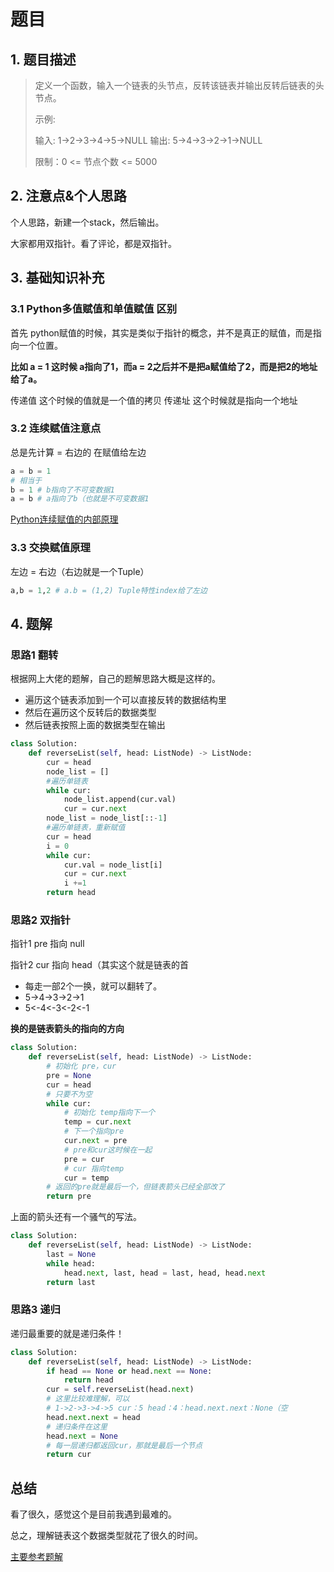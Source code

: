 # 题目

## 1. 题目描述

> 定义一个函数，输入一个链表的头节点，反转该链表并输出反转后链表的头节点。
>
>  示例:
>
> 输入: 1->2->3->4->5->NULL
> 输出: 5->4->3->2->1->NULL
>
>
> 限制：0 <= 节点个数 <= 5000
>

## 2. 注意点&个人思路

个人思路，新建一个stack，然后输出。

大家都用双指针。看了评论，都是双指针。

## 3. 基础知识补充

### 3.1 Python多值赋值和单值赋值 区别

首先 python赋值的时候，其实是类似于指针的概念，并不是真正的赋值，而是指向一个位置。

**比如 a = 1 这时候 a指向了1，而a = 2之后并不是把a赋值给了2，而是把2的地址给了a。**

传递值 这个时候的值就是一个值的拷贝
传递址 这个时候就是指向一个地址

### 3.2 连续赋值注意点

总是先计算 = 右边的 在赋值给左边

```python
a = b = 1
# 相当于
b = 1 # b指向了不可变数据1
a = b # a指向了b（也就是不可变数据1
```

[Python连续赋值的内部原理](https://imliyan.com/blogs/article/Python连续赋值的内部原理/)

### 3.3 交换赋值原理

左边 = 右边（右边就是一个Tuple）

```python
a,b = 1,2 # a.b = (1,2) Tuple特性index给了左边
```

## 4. 题解

### 思路1 翻转

根据网上大佬的题解，自己的题解思路大概是这样的。

- 遍历这个链表添加到一个可以直接反转的数据结构里
- 然后在遍历这个反转后的数据类型
- 然后链表按照上面的数据类型在输出

```python
class Solution:
    def reverseList(self, head: ListNode) -> ListNode:
        cur = head
        node_list = []
        #遍历单链表
        while cur:
            node_list.append(cur.val)
            cur = cur.next
        node_list = node_list[::-1] 
        #遍历单链表，重新赋值
        cur = head
        i = 0 
        while cur:
            cur.val = node_list[i]
            cur = cur.next
            i +=1
        return head
```

### 思路2 双指针

指针1 pre 指向 null

指针2 cur 指向 head（其实这个就是链表的首

- 每走一部2个一换，就可以翻转了。
- 5->4->3->2->1
- 5<-4<-3<-2<-1

**换的是链表箭头的指向的方向**

```python
class Solution:
    def reverseList(self, head: ListNode) -> ListNode:
        # 初始化 pre，cur
        pre = None
        cur = head
        # 只要不为空
        while cur:
            # 初始化 temp指向下一个
            temp = cur.next
            # 下一个指向pre
            cur.next = pre
            # pre和cur这时候在一起
            pre = cur
            # cur 指向temp
            cur = temp
        # 返回的pre就是最后一个，但链表箭头已经全部改了    
        return pre
```

上面的箭头还有一个骚气的写法。

```python
class Solution:
    def reverseList(self, head: ListNode) -> ListNode:
        last = None
        while head:
            head.next, last, head = last, head, head.next
        return last
```

### 思路3 递归

递归最重要的就是递归条件！

```python
class Solution:
    def reverseList(self, head: ListNode) -> ListNode:
        if head == None or head.next == None:
            return head
        cur = self.reverseList(head.next)
        # 这里比较难理解，可以
        # 1->2->3->4->5 cur：5 head：4：head.next.next：None（空
        head.next.next = head
        # 递归条件在这里
        head.next = None
        # 每一层递归都返回cur，那就是最后一个节点
        return cur
```



## 总结

看了很久，感觉这个是目前我遇到最难的。

总之，理解链表这个数据类型就花了很久的时间。

[主要参考题解](https://leetcode-cn.com/problems/fan-zhuan-lian-biao-lcof/solution/dong-hua-yan-shi-duo-chong-jie-fa-206-fan-zhuan-li/)